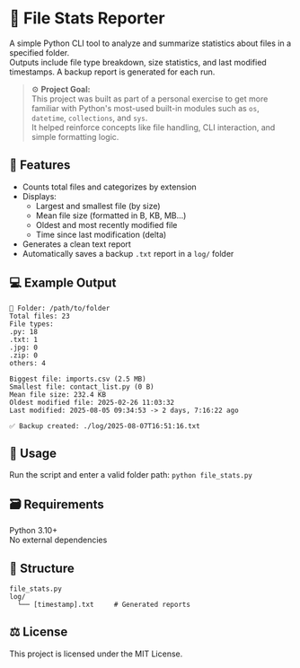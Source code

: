 # 📁 File Stats Reporter

A simple Python CLI tool to analyze and summarize statistics about files in a specified folder.  
Outputs include file type breakdown, size statistics, and last modified timestamps. A backup report is generated for each run.

> ⚙️ **Project Goal:**  
> This project was built as part of a personal exercise to get more familiar with Python's most-used built-in modules such as `os`, `datetime`, `collections`, and `sys`.  
> It helped reinforce concepts like file handling, CLI interaction, and simple formatting logic.

## 🧰 Features

- Counts total files and categorizes by extension
- Displays:
  - Largest and smallest file (by size)
  - Mean file size (formatted in B, KB, MB...)
  - Oldest and most recently modified file
  - Time since last modification (delta)
- Generates a clean text report
- Automatically saves a backup `.txt` report in a `log/` folder

## 💻 Example Output
```
📁 Folder: /path/to/folder
Total files: 23
File types:
.py: 18
.txt: 1
.jpg: 0
.zip: 0
others: 4

Biggest file: imports.csv (2.5 MB)
Smallest file: contact_list.py (0 B)
Mean file size: 232.4 KB
Oldest modified file: 2025-02-26 11:03:32
Last modified: 2025-08-05 09:34:53 -> 2 days, 7:16:22 ago

✅ Backup created: ./log/2025-08-07T16:51:16.txt
```
## 🚀 Usage

Run the script and enter a valid folder path:
```python file_stats.py```

## 🗃️ Requirements
Python 3.10+  
No external dependencies

## 📂 Structure
```
file_stats.py
log/
  └── [timestamp].txt     # Generated reports
```

## ⚖️ License
This project is licensed under the MIT License.
